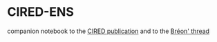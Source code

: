 # CIRED-ENS
companion notebook to the [CIRED publication](https://papers.ssrn.com/sol3/papers.cfm?abstract_id=3592447) 
and to the [Bréon' thread]( https://twitter.com/fmbreon/status/1338928777846530049)
